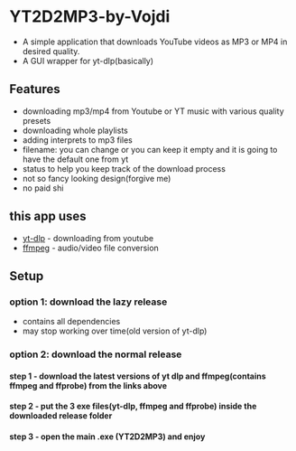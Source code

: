 # YT2D2MP3-by-Vojdi

- A simple application that downloads YouTube videos as MP3 or MP4 in desired quality.
- A GUI wrapper for yt-dlp(basically)
## Features
- downloading mp3/mp4 from Youtube or YT music with various quality presets
- downloading whole playlists
- adding interprets to mp3 files
- filename: you can change or you can keep it empty and it is going to have the default one from yt
- status to help you keep track of the download process
- not so fancy looking design(forgive me)
- no paid shi
## this app uses 
- [yt-dlp](https://github.com/yt-dlp/yt-dlp) - downloading from youtube
- [ffmpeg](https://www.gyan.dev/ffmpeg/builds) - audio/video file conversion

## Setup
### option 1: download the lazy release
- contains all dependencies
- may stop working over time(old version of yt-dlp)
### option 2: download the normal release
#### step 1 - download the latest versions of yt dlp and ffmpeg(contains ffmpeg and ffprobe) from the links above
#### step 2 - put the 3 exe files(yt-dlp, ffmpeg and ffprobe) inside the downloaded release folder
#### step 3 - open the main .exe (YT2D2MP3) and enjoy







